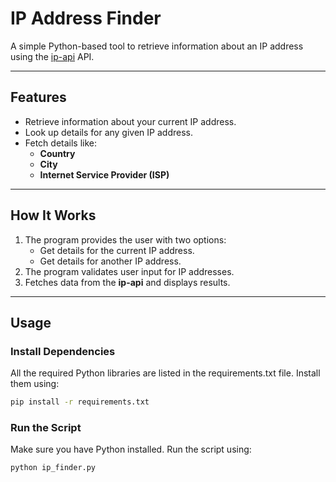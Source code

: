 # **IP Address Finder**

A simple Python-based tool to retrieve information about an IP address using the [ip-api](http://ip-api.com) API.

---

## **Features**

- Retrieve information about your current IP address.
- Look up details for any given IP address.
- Fetch details like:
  - **Country**
  - **City**
  - **Internet Service Provider (ISP)**

---

## **How It Works**

1. The program provides the user with two options:
   - Get details for the current IP address.
   - Get details for another IP address.
2. The program validates user input for IP addresses.
3. Fetches data from the **ip-api** and displays results.

---

## **Usage**

### **Install Dependencies**

All the required Python libraries are listed in the requirements.txt file. Install them using:

````bash
pip install -r requirements.txt


````

### **Run the Script**

Make sure you have Python installed. Run the script using:
```bash
python ip_finder.py
